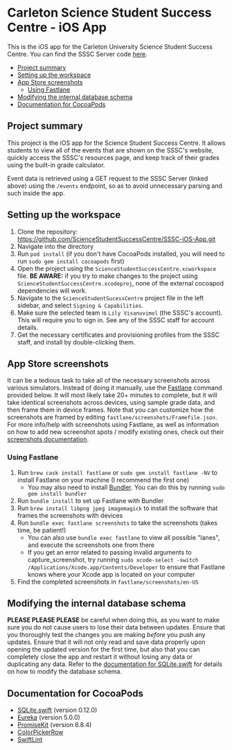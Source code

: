 # <!-- omit in toc --> Carleton Science Student Success Centre - iOS App

This is the iOS app for the Carleton University Science Student Success Centre. You can find the SSSC Server code [here](https://github.com/ScienceStudentSuccessCentre/SSSC-Server).

- [Project summary](#project-summary)
- [Setting up the workspace](#setting-up-the-workspace)
- [App Store screenshots](#app-store-screenshots)
  - [Using Fastlane](#using-fastlane)
- [Modifying the internal database schema](#modifying-the-internal-database-schema)
- [Documentation for CocoaPods](#documentation-for-cocoapods)

## Project summary

This project is the iOS app for the Science Student Success Centre. It allows students to view all of the events that are shown on the SSSC's website, quickly access the SSSC's resources page, and keep track of their grades using the built-in grade calculator.

Event data is retrieved using a GET request to the SSSC Server (linked above) using the `/events` endpoint, so as to avoid unnecessary parsing and such inside the app.

## Setting up the workspace

1. Clone the repository: https://github.com/ScienceStudentSuccessCentre/SSSC-iOS-App.git
2. Navigate into the directory
3. Run `pod install` (if you don't have CocoaPods installed, you will need to run `sudo gem install cocoapods` first)
4. Open the project using the `ScienceStudentSuccessCentre.xcworkspace` file. **BE AWARE:** if you try to make changes to the project using `ScienceStudentSuccessCentre.xcodeproj`, none of the external cocoapod dependencies will work.
5. Navigate to the `ScienceStudentSucessCentre` project file in the left sidebar, and select `Signing & Capabilities`.
6. Make sure the selected team is `Lily Visanuvimol` (the SSSC's account). This will require you to sign in. See any of the SSSC staff for account details.
7. Get the necessary certificates and provisioning profiles from the SSSC staff, and install by double-clicking them.

## App Store screenshots

It can be a tedious task to take all of the necessary screenshots across various simulators. Instead of doing it manually, use the [Fastlane](https://fastlane.tools) command provided below. It will most likely take 20+ minutes to complete, but it will take identical screenshots across devices, using sample grade data, and then frame them in device frames. Note that you can customize how the screenshots are framed by editing `fastlane/screenshots/Framefile.json`. For more info/help with screenshots using Fastlane, as well as information on how to add new screenshot spots / modify existing ones, check out their [screenshots documentation](https://docs.fastlane.tools/getting-started/ios/screenshots).

### Using Fastlane

1. Run `brew cask install fastlane` or `sudo gem install fastlane -NV` to install Fastlane on your machine (I recommend the first one)
   - You may also need to install [Bundler](https://bundler.io). You can do this by running `sudo gem install bundler`
2. Run `bundle install` to set up Fastlane with Bundler
3. Run `brew install libpng jpeg imagemagick` to install the software that frames the screenshots with devices
4. Run `bundle exec fastlane screenshots` to take the screenshots (takes time, be patient!)
   - You can also use `bundle exec fastlane` to view all possible "lanes", and execute the screenshots one from there
   - If you get an error related to passing invalid arguments to capture_screenshot, try running `sudo xcode-select -switch /Applications/Xcode.app/Contents/Developer` to ensure that Fastlane knows where your Xcode app is located on your computer
5. Find the completed screenshots in `fastlane/screenshots/en-US`

## Modifying the internal database schema

**PLEASE PLEASE PLEASE** be careful when doing this, as you want to make sure you do not cause users to lose their data between updates. Ensure that you thoroughly test the changes you are making *before* you push any updates. Ensure that it will not only read and save data properly upon opening the updated version for the first time, but also that you can completely close the app and restart it without losing any data or duplicating any data. Refer to the [documentation for SQLite.swift](#documentation-for-cocoapods) for details on how to modify the database schema.

## Documentation for CocoaPods

- [SQLite.swift](https://github.com/stephencelis/SQLite.swift) (version 0.12.0)
- [Eureka](https://github.com/xmartlabs/Eureka) (version 5.0.0)
- [PromiseKit](https://github.com/mxcl/PromiseKit) (version 6.8.4)
- [ColorPickerRow](https://github.com/EurekaCommunity/ColorPickerRow)
- [SwiftLint](https://github.com/realm/SwiftLint)
